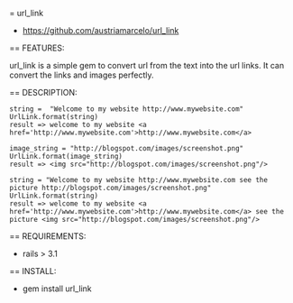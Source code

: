 = url_link

* https://github.com/austriamarcelo/url_link

== FEATURES:

url_link is a simple gem to convert url from the text into the url links. It can convert the links and images perfectly.

== DESCRIPTION:

    string =  "Welcome to my website http://www.mywebsite.com"
    UrlLink.format(string)
    result => welcome to my website <a href='http://www.mywebsite.com'>http://www.mywebsite.com</a>

    image_string = "http://blogspot.com/images/screenshot.png"
    UrlLink.format(image_string)
    result => <img src="http://blogspot.com/images/screenshot.png"/>
      
    string = "Welcome to my website http://www.mywebsite.com see the picture http://blogspot.com/images/screenshot.png"
    UrlLink.format(string)
    result => welcome to my website <a href='http://www.mywebsite.com'>http://www.mywebsite.com</a> see the picture <img src="http://blogspot.com/images/screenshot.png"/>

== REQUIREMENTS:

* rails > 3.1

== INSTALL:

* gem install url_link
